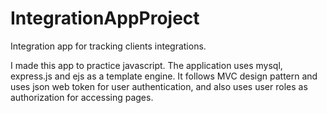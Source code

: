 # IntegrationAppProject
Integration app for tracking clients integrations.

I made this app to practice javascript. 
The application uses mysql, express.js and ejs as a template engine. 
It follows MVC design pattern and uses json web token for user authentication, and also uses user roles as authorization for accessing pages.

